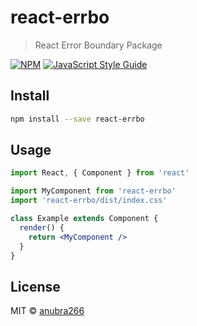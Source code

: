# react-errbo

> React Error Boundary Package

[![NPM](https://img.shields.io/npm/v/react-errbo.svg)](https://www.npmjs.com/package/react-errbo) [![JavaScript Style Guide](https://img.shields.io/badge/code_style-standard-brightgreen.svg)](https://standardjs.com)

## Install

```bash
npm install --save react-errbo
```

## Usage

```jsx
import React, { Component } from 'react'

import MyComponent from 'react-errbo'
import 'react-errbo/dist/index.css'

class Example extends Component {
  render() {
    return <MyComponent />
  }
}
```

## License

MIT © [anubra266](https://github.com/anubra266)
